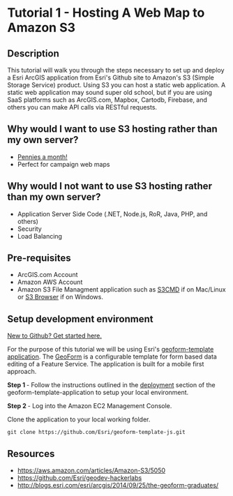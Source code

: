# Tutorial 1 - Hosting A Web Map to Amazon S3

## Description

This tutorial will walk you through the steps necessary to set up and deploy a Esri ArcGIS application from Esri's Github site  to Amazon's S3 (Simple Storage Service) product.  Using S3 you can host a static web application.  A static web application may sound super old school, but if you are using SaaS platforms such as ArcGIS.com, Mapbox, Cartodb, Firebase, and others you can make API calls via RESTful requests.  

## Why would I want to use S3 hosting rather than my own server?
* [Pennies a month!](http://aws.amazon.com/s3/pricing/)
* Perfect for campaign web maps

## Why would I not want to use S3 hosting rather than my own server?
* Application Server Side Code (.NET, Node.js, RoR, Java, PHP, and others)
* Security
* Load Balancing

## Pre-requisites

* ArcGIS.com Account
* Amazon AWS Account
* Amazon S3 File Managment application such as [S3CMD](https://github.com/s3tools/s3cmd) if on Mac/Linux or [S3 Browser](http://s3browser.com/) if on Windows.

## Setup development environment

[New to Github? Get started here.](https://github.com/)

For the purpose of this tutorial we will be using Esri's [geoform-template application](https://github.com/Esri/geoform-template-js).  The [GeoForm](https://github.com/Esri/geoform-template-js) is a configurable template for form based data editing of a Feature Service.  The application is built for a mobile first approach.

<b> Step 1 </b> - Follow the instructions outlined in the [deployment](https://github.com/Esri/geoform-template-js#deploying) section of the geoform-template-application to setup your local environment.

<b> Step 2 </b> - Log into the Amazon EC2 Management Console.

<p>Clone the application to your local working folder.</p>

<pre><code>git clone https://github.com/Esri/geoform-template-js.git
</code></pre>

## Resources

* https://aws.amazon.com/articles/Amazon-S3/5050
* https://github.com/Esri/geodev-hackerlabs
* http://blogs.esri.com/esri/arcgis/2014/09/25/the-geoform-graduates/

